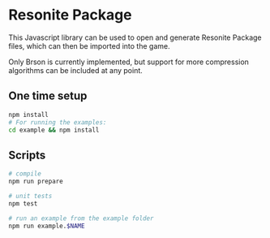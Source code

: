 # Resonite Package

This Javascript library can be used to open and generate Resonite Package files, which can then be imported into the game.

Only Brson is currently implemented, but support for more compression algorithms can be included at any point.

## One time setup

```sh
npm install
# For running the examples:
cd example && npm install
```

## Scripts

```sh
# compile
npm run prepare

# unit tests
npm test

# run an example from the example folder
npm run example.$NAME
```
